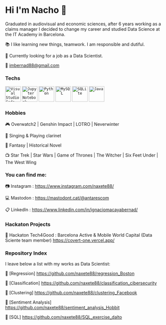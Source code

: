 # Hi I'm Nacho 👋

Graduated in audiovisual and economic sciences, after 6 years working as a claims manager I decided to change my career and studied Data Science at the IT Academy in Barcelona.

:books: I like learning new things, teamwork. I am responsible and dutiful.

:flashlight: Currently looking for a job as a Data Scientist.

:e-mail: imbernad88@gmail.com

### Techs

<div>
	<code><img width="50" src="https://user-images.githubusercontent.com/25181517/192108891-d86b6220-e232-423a-bf5f-90903e6887c3.png" alt="Visual Studio Code" title="Visual Studio Code"/></code>
	<code><img width="50" src="https://user-images.githubusercontent.com/25181517/183914128-3fc88b4a-4ac1-40e6-9443-9a30182379b7.png" alt="Jupyter Notebook" title="Jupyter Notebook"/></code>
	<code><img width="50" src="https://user-images.githubusercontent.com/25181517/183423507-c056a6f9-1ba8-4312-a350-19bcbc5a8697.png" alt="Python" title="Python"/></code>
	<code><img width="50" src="https://user-images.githubusercontent.com/25181517/183896128-ec99105a-ec1a-4d85-b08b-1aa1620b2046.png" alt="MySQL" title="MySQL"/></code>
	<code><img width="50" src="https://github.com/marwin1991/profile-technology-icons/assets/136815194/82df4543-236b-4e45-9604-5434e3faab17" alt="SQLite" title="SQLite"/></code>
  <code><img width="50" src="https://user-images.githubusercontent.com/25181517/117201156-9a724800-adec-11eb-9a9d-3cd0f67da4bc.png" alt="Java" title="Java"/></code>
</div>

### Hobbies

:video_game: Overwatch2 | Genshin Impact | LOTRO | Neverwinter

:musical_score: Singing & Playing clarinet

:book: Fantasy | Historical Novel

:tv: Star Trek | Star Wars | Game of Thrones | The Witcher | Six Feet Under | The West Wing

### You can find me:

:camera: Instagram : https://www.instagram.com/naxete88/

:computer: Mastodon : https://mastodont.cat/@antarescom

:clipboard: LinkedIn : https://www.linkedin.com/in/ignaciomacayabernad/

### Hackaton Projects

:house_with_garden: Hackaton Tech4Good : Barcelona Active & Mobile World Capital (Data Sciente team member)  https://covert-one.vercel.app/

### Repository Index

I leave below a list with my works as Data Scientist:

:orange_book: [Regression] https://github.com/naxete88/regression_Boston

:blue_book: [Classification] https://github.com/naxete88/classification_cibersecurity

:green_book: [Clustering] https://github.com/naxete88/clustering_Facebook

:notebook: [Sentiment Analysis] https://github.com/naxete88/sentiment_analysis_Hobbit

:notebook_with_decorative_cover: [SQL] https://github.com/naxete88/SQL_exercise_dalto
